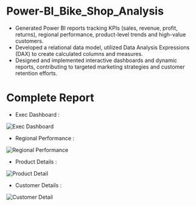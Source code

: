 # Power-BI_Bike_Shop_Analysis

- Generated Power BI reports tracking KPIs (sales, revenue, profit, returns), regional
  performance, product-level trends and high-value customers.
- Developed a relational data model, utilized Data Analysis Expressions (DAX) to
  create calculated columns and measures.
- Designed and implemented interactive dashboards and dynamic reports,
  contributing to targeted marketing strategies and customer retention efforts.

# Complete Report
- Exec Dashboard :

![Exec Dashboard](https://github.com/theadithya/Power-BI_Bike_Shop_Analysis/assets/155057818/31113990-a87d-480b-a4e2-7fd1d0345836)

- Regional Performance :

![Regional Performance](https://github.com/theadithya/Power-BI_Bike_Shop_Analysis/assets/155057818/3b28a7e8-0e3b-4f51-84eb-bb5516d5aa9f)

- Product Details :

![Product Detail](https://github.com/theadithya/Power-BI_Bike_Shop_Analysis/assets/155057818/dca2bbe1-839e-4eda-9bd8-d7f253b4d06e)

- Customer Details :

![Customer Detail](https://github.com/theadithya/Power-BI_Bike_Shop_Analysis/assets/155057818/4189ceea-93ed-429a-8fab-12d516796881)


